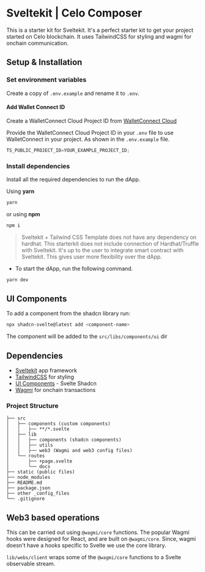 # Sveltekit | Celo Composer

This is a starter kit for Sveltekit. It's a perfect starter kit to get your project started on Celo blockchain. It uses TailwindCSS for styling and wagmi for onchain communication.

## Setup & Installation


### Set environment variables

Create a copy of `.env.example` and rename it to `.env`.

#### Add Wallet Connect ID

Create a WalletConnect Cloud Project ID from [WalletConnect Cloud](https://cloud.walletconnect.com/)

Provide the WalletConnect Cloud Project ID in your `.env` file to use WalletConnect in your project. As shown in the `.env.example` file.

```typescript
TS_PUBLIC_PROJECT_ID=YOUR_EXAMPLE_PROJECT_ID;
```


### Install dependencies

Install all the required dependencies to run the dApp.

Using **yarn**

```bash
yarn
```

or using **npm**

```bash
npm i
```

> Sveltekit + Tailwind CSS Template does not have any dependency on hardhat.
> This starterkit does not include connection of Hardhat/Truffle with Sveltekit. It's up to the user to integrate smart contract with Sveltekit. This gives user more flexibility over the dApp.

- To start the dApp, run the following command.

```bash
yarn dev
```

## UI Components

To add a component from the shadcn library run:

```bash
npx shadcn-svelte@latest add <component-name>
```

The component will be added to the `src/libs/components/ui` dir


## Dependencies

- [Sveltekit](https://svelte.dev/) app framework
- [TailwindCSS](https://tailwindcss.com/) for styling
- [UI Components](https://www.shadcn-svelte.com/) - Svelte Shadcn  
- [Wagmi](https://wagmi.sh/) for onchain transactions

### Project Structure

```
├── src
│   ├── components (custom components)
│   │   ├── **/*.svelte
│   ├── lib
│   │   ├── components (shadcn components)
│   │   ├── utils
│   │   ├── web3 (Wagmi and web3 config files)
│   └── routes
│       ├── +page.svelte
│       └── docs
├── static (public files)
├── node_modules
├── README.md
├── package.json
├── other _config_files
└── .gitignore

```
## Web3 based operations

This can be carried out using `@wagmi/core` functions. 
The popular Wagmi hooks were designed for React, and are built on `@wagmi/core`. 
Since, wagmi doesn't have a hooks specific to Svelte we use the core library.

`lib/webs/client` wraps some of the `@wagmi/core` functions to a Svelte observable stream.


